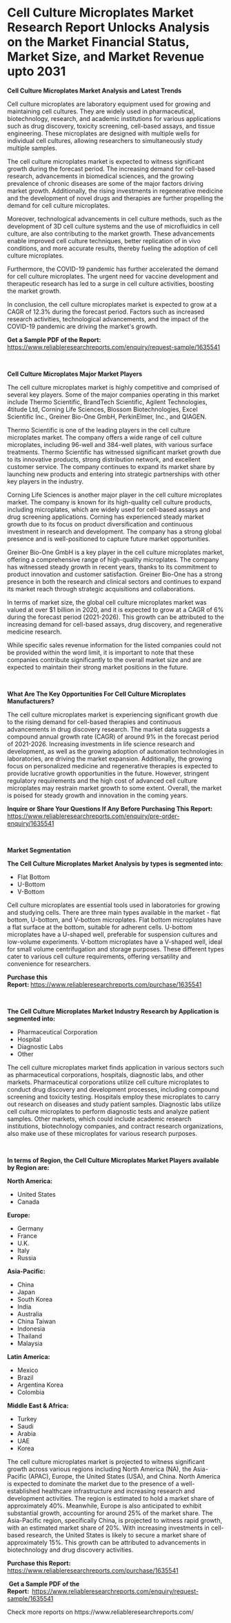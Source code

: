 <p><h1>Cell Culture Microplates Market Research Report Unlocks Analysis on the Market Financial Status, Market Size, and Market Revenue upto 2031</h1></p><p><strong>Cell Culture Microplates Market Analysis and Latest Trends</strong></p>
<p><p>Cell culture microplates are laboratory equipment used for growing and maintaining cell cultures. They are widely used in pharmaceutical, biotechnology, research, and academic institutions for various applications such as drug discovery, toxicity screening, cell-based assays, and tissue engineering. These microplates are designed with multiple wells for individual cell cultures, allowing researchers to simultaneously study multiple samples.</p><p>The cell culture microplates market is expected to witness significant growth during the forecast period. The increasing demand for cell-based research, advancements in biomedical sciences, and the growing prevalence of chronic diseases are some of the major factors driving market growth. Additionally, the rising investments in regenerative medicine and the development of novel drugs and therapies are further propelling the demand for cell culture microplates.</p><p>Moreover, technological advancements in cell culture methods, such as the development of 3D cell culture systems and the use of microfluidics in cell culture, are also contributing to the market growth. These advancements enable improved cell culture techniques, better replication of in vivo conditions, and more accurate results, thereby fueling the adoption of cell culture microplates.</p><p>Furthermore, the COVID-19 pandemic has further accelerated the demand for cell culture microplates. The urgent need for vaccine development and therapeutic research has led to a surge in cell culture activities, boosting the market growth.</p><p>In conclusion, the cell culture microplates market is expected to grow at a CAGR of 12.3% during the forecast period. Factors such as increased research activities, technological advancements, and the impact of the COVID-19 pandemic are driving the market's growth.</p></p>
<p><strong>Get a Sample PDF of the Report:&nbsp;</strong> <a href="https://www.reliableresearchreports.com/enquiry/request-sample/1635541">https://www.reliableresearchreports.com/enquiry/request-sample/1635541</a></p>
<p>&nbsp;</p>
<p><strong>Cell Culture Microplates Major Market Players</strong></p>
<p><p>The cell culture microplates market is highly competitive and comprised of several key players. Some of the major companies operating in this market include Thermo Scientific, BrandTech Scientific, Agilent Technologies, 4titude Ltd, Corning Life Sciences, Blossom Biotechnologies, Excel Scientific Inc., Greiner Bio-One GmbH, PerkinElmer, Inc., and QIAGEN.</p><p>Thermo Scientific is one of the leading players in the cell culture microplates market. The company offers a wide range of cell culture microplates, including 96-well and 384-well plates, with various surface treatments. Thermo Scientific has witnessed significant market growth due to its innovative products, strong distribution network, and excellent customer service. The company continues to expand its market share by launching new products and entering into strategic partnerships with other key players in the industry.</p><p>Corning Life Sciences is another major player in the cell culture microplates market. The company is known for its high-quality cell culture products, including microplates, which are widely used for cell-based assays and drug screening applications. Corning has experienced steady market growth due to its focus on product diversification and continuous investment in research and development. The company has a strong global presence and is well-positioned to capture future market opportunities.</p><p>Greiner Bio-One GmbH is a key player in the cell culture microplates market, offering a comprehensive range of high-quality microplates. The company has witnessed steady growth in recent years, thanks to its commitment to product innovation and customer satisfaction. Greiner Bio-One has a strong presence in both the research and clinical sectors and continues to expand its market reach through strategic acquisitions and collaborations.</p><p>In terms of market size, the global cell culture microplates market was valued at over $1 billion in 2020, and it is expected to grow at a CAGR of 6% during the forecast period (2021-2026). This growth can be attributed to the increasing demand for cell-based assays, drug discovery, and regenerative medicine research. </p><p>While specific sales revenue information for the listed companies could not be provided within the word limit, it is important to note that these companies contribute significantly to the overall market size and are expected to maintain their strong market positions in the future.</p></p>
<p>&nbsp;</p>
<p><strong>What Are The Key Opportunities For Cell Culture Microplates Manufacturers?</strong></p>
<p><p>The cell culture microplates market is experiencing significant growth due to the rising demand for cell-based therapies and continuous advancements in drug discovery research. The market data suggests a compound annual growth rate (CAGR) of around 9% in the forecast period of 2021-2026. Increasing investments in life science research and development, as well as the growing adoption of automation technologies in laboratories, are driving the market expansion. Additionally, the growing focus on personalized medicine and regenerative therapies is expected to provide lucrative growth opportunities in the future. However, stringent regulatory requirements and the high cost of advanced cell culture microplates may restrain market growth to some extent. Overall, the market is poised for steady growth and innovation in the coming years.</p></p>
<p><strong>Inquire or Share Your Questions If Any Before Purchasing This Report:</strong> <a href="https://www.reliableresearchreports.com/enquiry/pre-order-enquiry/1635541">https://www.reliableresearchreports.com/enquiry/pre-order-enquiry/1635541</a></p>
<p>&nbsp;</p>
<p><strong>Market Segmentation</strong></p>
<p><strong>The Cell Culture Microplates Market Analysis by types is segmented into:</strong></p>
<p><ul><li>Flat Bottom</li><li>U-Bottom</li><li>V-Bottom</li></ul></p>
<p><p>Cell culture microplates are essential tools used in laboratories for growing and studying cells. There are three main types available in the market - flat bottom, U-bottom, and V-bottom microplates. Flat bottom microplates have a flat surface at the bottom, suitable for adherent cells. U-bottom microplates have a U-shaped well, preferable for suspension cultures and low-volume experiments. V-bottom microplates have a V-shaped well, ideal for small volume centrifugation and storage purposes. These different types cater to various cell culture requirements, offering versatility and convenience for researchers.</p></p>
<p><strong>Purchase this Report:&nbsp;</strong><a href="https://www.reliableresearchreports.com/purchase/1635541">https://www.reliableresearchreports.com/purchase/1635541</a></p>
<p>&nbsp;</p>
<p><strong>The Cell Culture Microplates Market Industry Research by Application is segmented into:</strong></p>
<p><ul><li>Pharmaceutical Corporation</li><li>Hospital</li><li>Diagnostic Labs</li><li>Other</li></ul></p>
<p><p>The cell culture microplates market finds application in various sectors such as pharmaceutical corporations, hospitals, diagnostic labs, and other markets. Pharmaceutical corporations utilize cell culture microplates to conduct drug discovery and development processes, including compound screening and toxicity testing. Hospitals employ these microplates to carry out research on diseases and study patient samples. Diagnostic labs utilize cell culture microplates to perform diagnostic tests and analyze patient samples. Other markets, which could include academic research institutions, biotechnology companies, and contract research organizations, also make use of these microplates for various research purposes.</p></p>
<p>&nbsp;</p>
<p><strong>In terms of Region, the Cell Culture Microplates Market Players available by Region are:</strong></p>
<p>
    <p> <strong> North America: </strong>
        <ul>
            <li>United States</li>
            <li>Canada</li>
        </ul>
        </p> 
    <p> <strong> Europe: </strong>
        <ul>
            <li>Germany</li>
            <li>France</li>
            <li>U.K.</li>
            <li>Italy</li>
            <li>Russia</li>
        </ul>
        </p> 
    <p> <strong> Asia-Pacific: </strong>
        <ul>
            <li>China</li>
            <li>Japan</li>
            <li>South Korea</li>
            <li>India</li>
            <li>Australia</li>
            <li>China Taiwan</li>
            <li>Indonesia</li>
            <li>Thailand</li>
            <li>Malaysia</li>
        </ul>
        </p> 
    <p> <strong> Latin America: </strong>
        <ul>
            <li>Mexico</li>
            <li>Brazil</li>
            <li>Argentina Korea</li>
            <li>Colombia</li>
        </ul>
        </p> 
    <p> <strong> Middle East & Africa: </strong>
        <ul>
            <li>Turkey</li>
            <li>Saudi</li>
            <li>Arabia</li>
            <li>UAE</li>
            <li>Korea</li>
        </ul>
    </p>
    </p>
<p><p>The cell culture microplates market is projected to witness significant growth across various regions including North America (NA), the Asia-Pacific (APAC), Europe, the United States (USA), and China. North America is expected to dominate the market due to the presence of a well-established healthcare infrastructure and increasing research and development activities. The region is estimated to hold a market share of approximately 40%. Meanwhile, Europe is also anticipated to exhibit substantial growth, accounting for around 25% of the market share. The Asia-Pacific region, specifically China, is projected to witness rapid growth, with an estimated market share of 20%. With increasing investments in cell-based research, the United States is likely to secure a market share of approximately 15%. This growth can be attributed to advancements in biotechnology and drug discovery activities.</p></p>
<p><strong>Purchase this Report: </strong><a href="https://www.reliableresearchreports.com/purchase/1635541">https://www.reliableresearchreports.com/purchase/1635541</a></p>
<p>&nbsp;<strong>Get a Sample PDF of the Report:&nbsp;&nbsp;</strong><a href="https://www.reliableresearchreports.com/enquiry/request-sample/1635541">https://www.reliableresearchreports.com/enquiry/request-sample/1635541</a></p>
<p><strong></strong></p>
<p>Check more reports on https://www.reliableresearchreports.com/</p>